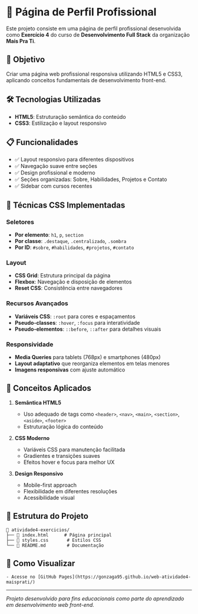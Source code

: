# 📄 Página de Perfil Profissional

Este projeto consiste em uma página de perfil profissional desenvolvida como **Exercício 4** do curso de **Desenvolvimento Full Stack** da organização **Mais Pra Ti**.

## 🎯 Objetivo

Criar uma página web profissional responsiva utilizando HTML5 e CSS3, aplicando conceitos fundamentais de desenvolvimento front-end.

## 🛠️ Tecnologias Utilizadas

- **HTML5**: Estruturação semântica do conteúdo
- **CSS3**: Estilização e layout responsivo

## 📋 Funcionalidades

- ✅ Layout responsivo para diferentes dispositivos
- ✅ Navegação suave entre seções
- ✅ Design profissional e moderno
- ✅ Seções organizadas: Sobre, Habilidades, Projetos e Contato
- ✅ Sidebar com cursos recentes

## 🎨 Técnicas CSS Implementadas

### **Seletores**
- **Por elemento**: `h1`, `p`, `section`
- **Por classe**: `.destaque`, `.centralizado`, `.sombra`
- **Por ID**: `#sobre`, `#habilidades`, `#projetos`, `#contato`

### **Layout**
- **CSS Grid**: Estrutura principal da página
- **Flexbox**: Navegação e disposição de elementos
- **Reset CSS**: Consistência entre navegadores

### **Recursos Avançados**
- **Variáveis CSS**: `:root` para cores e espaçamentos
- **Pseudo-classes**: `:hover`, `:focus` para interatividade
- **Pseudo-elementos**: `::before`, `::after` para detalhes visuais

### **Responsividade**
- **Media Queries** para tablets (768px) e smartphones (480px)
- **Layout adaptativo** que reorganiza elementos em telas menores
- **Imagens responsivas** com ajuste automático

## 🎯 Conceitos Aplicados

1. **Semântica HTML5**
   - Uso adequado de tags como `<header>`, `<nav>`, `<main>`, `<section>`, `<aside>`, `<footer>`
   - Estruturação lógica do conteúdo

2. **CSS Moderno**
   - Variáveis CSS para manutenção facilitada
   - Gradientes e transições suaves
   - Efeitos hover e focus para melhor UX

3. **Design Responsivo**
   - Mobile-first approach
   - Flexibilidade em diferentes resoluções
   - Acessibilidade visual

## 📂 Estrutura do Projeto

```
📁 atividade4-exercicios/
├── 📄 index.html      # Página principal
├── 🎨 styles.css       # Estilos CSS
└── 📖 README.md        # Documentação
```

## 🚀 Como Visualizar

    - Acesse no [GitHub Pages](https://gonzaga95.github.io/web-atividade4-maisprati/)

---

*Projeto desenvolvido para fins educacionais como parte do aprendizado em desenvolvimento web front-end.*
